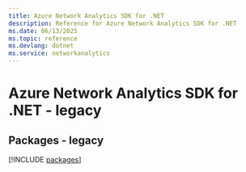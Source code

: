 ```yaml
---
title: Azure Network Analytics SDK for .NET
description: Reference for Azure Network Analytics SDK for .NET
ms.date: 06/13/2025
ms.topic: reference
ms.devlang: dotnet
ms.service: networkanalytics
---
```

# Azure Network Analytics SDK for .NET - legacy
## Packages - legacy
[!INCLUDE [packages](network-analytics-index.md)]